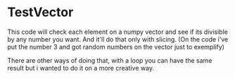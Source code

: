 # TestVector
This code will check each element on a numpy vector and see if its divisible by any number you want. And it'll do that only with slicing. 
(On the code i've put the number 3 and got random numbers on the vector just to exemplify)


There are other ways of doing that, with a loop you can have the same result but i wanted to do it on a more creative way.
